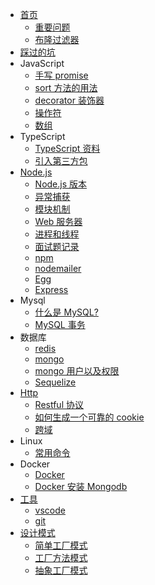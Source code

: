 - [首页](README.md)
  - [重要问题](article/language)
  - [布隆过滤器](article/bloom-filter)
- [踩过的坑](article/problem)
- JavaScript
  - [手写 promise](javascript/promise)
  - [sort 方法的用法](javascript/sort)
  - [decorator 装饰器](javascript/decorator)
  - [操作符](javascript/operator)
  - [数组](javascript/array)
- TypeScript
  - [TypeScript 资料](typescript/index)
  - [引入第三方包](typescript/package)
- [Node.js](/nodejs/index)
  - [Node.js 版本](/nodejs/version)
  - [异常捕获](nodejs/exception)
  - [模块机制](/nodejs/module)
  - [Web 服务器](/nodejs/webServer)
  - [进程和线程](/nodejs/process)
  - [面试题记录](/nodejs/interview)
  - [npm](/nodejs/npm)
  - [nodemailer](/nodejs/nodemailer)
  - [Egg](/nodejs/eggjs)
  - [Express](nodejs/express)
- Mysql
  - [什么是 MySQL?](mysql/index)
  - [MySQL 事务](mysql/index)
- 数据库
  - [redis](database/redis)
  - [mongo](database/mongo)
  - [mongo 用户以及权限](mongo/auth)
  - [Sequelize](database/sequelize)
- [Http](http/index)
  - [Restful 协议](http/restful)
  - [如何生成一个可靠的 cookie](http/cookie)
  - [跨域](http/cors)
- Linux
  - [常用命令](linux/command)
- Docker
  - [Docker](docker/docker)
  - [Docker 安装 Mongodb](docker/mongodb)
- [工具](tool/index)
  - [vscode](tool/vscode)
  - [git](tool/git)
- [设计模式](/design-patterns/index)
  - [简单工厂模式](/design-patterns/createPatterns/simple-factory)
  - [工厂方法模式](/design-patterns/createPatterns/factory-method)
  - [抽象工厂模式](/design-patterns/createPatterns/abstract-factory)
